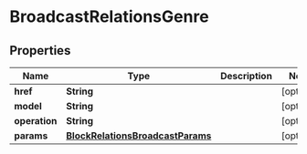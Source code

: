 
# BroadcastRelationsGenre

## Properties
Name | Type | Description | Notes
------------ | ------------- | ------------- | -------------
**href** | **String** |  |  [optional]
**model** | **String** |  |  [optional]
**operation** | **String** |  |  [optional]
**params** | [**BlockRelationsBroadcastParams**](BlockRelationsBroadcastParams.md) |  |  [optional]



